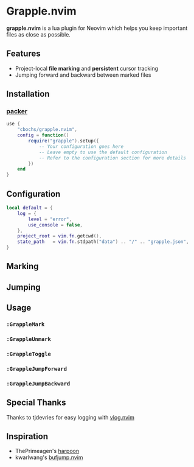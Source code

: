 # Grapple.nvim

**grapple.nvim** is a lua plugin for Neovim which helps you keep important files as close as possible.

## Features

* Project-local **file marking** and **persistent** cursor tracking
* Jumping forward and backward between marked files

## Installation

### [packer](https://github.com/wbthomason/packer.nvim)

```lua
use {
    "cbochs/grapple.nvim",
    config = function()
        require("grapple").setup({
            -- Your configuration goes here
            -- Leave empty to use the default configuration
            -- Refer to the configuration section for more details
        })
    end
}
```

## Configuration

```lua
local default = {
    log = {
        level = "error",
        use_console = false,
    },
    project_root = vim.fn.getcwd(),
    state_path   = vim.fn.stdpath("data") .. "/" .. "grapple.json",
}
```

## Marking

## Jumping

## Usage

### `:GrappleMark`
### `:GrappleUnmark`
### `:GrappleToggle`
### `:GrappleJumpForward`
### `:GrappleJumpBackward`

## Special Thanks

Thanks to tjdevries for easy logging with [vlog.nvim](https://github.com/tjdevries/vlog.nvim)

## Inspiration

* ThePrimeagen's [harpoon](https://github.com/ThePrimeagen/harpoon)
* kwarlwang's [bufjump.nvim](https://github.com/kwkarlwang/bufjump.nvim)

